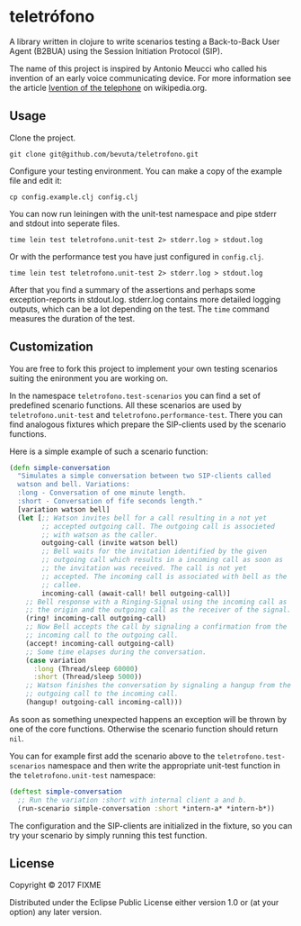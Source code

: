 # teletrófono

A library written in clojure to write scenarios testing a Back-to-Back
User Agent (B2BUA) using the Session Initiation Protocol (SIP).

The name of this project is inspired by Antonio Meucci who called his
invention of an early voice communicating device. For more information
see the
article
[Ivention of the telephone](https://en.wikipedia.org/wiki/Invention_of_the_telephone) on
wikipedia.org.

## Usage

Clone the project.

``` shell
git clone git@github.com/bevuta/teletrofono.git
```

Configure your testing environment. You can make a copy of the example
file and edit it:

``` shell
cp config.example.clj config.clj
```

You can now run leiningen with the unit-test namespace and pipe stderr
and stdout into seperate files.

``` shell
time lein test teletrofono.unit-test 2> stderr.log > stdout.log
```

Or with the performance test you have just configured in `config.clj`.

``` shell
time lein test teletrofono.unit-test 2> stderr.log > stdout.log
```

After that you find a summary of the assertions and perhaps some
exception-reports in stdout.log. stderr.log contains more detailed
logging outputs, which can be a lot depending on the test. The `time`
command measures the duration of the test.

## Customization

You are free to fork this project to implement your own testing
scenarios suiting the enironment you are working on.

In the namespace `teletrofono.test-scenarios` you can find a set of
predefined scenario functions. All these scenarios are used by
`teletrofono.unit-test` and `teletrofono.performance-test`. There you
can find analogous fixtures which prepare the SIP-clients used by the
scenario functions.

Here is a simple example of such a scenario function:

``` clojure
(defn simple-conversation
  "Simulates a simple conversation between two SIP-clients called
  watson and bell. Variations:
  :long - Conversation of one minute length.
  :short - Conversation of fife seconds length."
  [variation watson bell]
  (let [;; Watson invites bell for a call resulting in a not yet
        ;; accepted outgoing call. The outgoing call is associeted
        ;; with watson as the caller.
        outgoing-call (invite watson bell)
        ;; Bell waits for the invitation identified by the given
        ;; outgoing call which results in a incoming call as soon as
        ;; the invitation was received. The call is not yet
        ;; accepted. The incoming call is associated with bell as the
        ;; callee.
        incoming-call (await-call! bell outgoing-call)]
    ;; Bell response with a Ringing-Signal using the incoming call as
    ;; the origin and the outgoing call as the receiver of the signal.
    (ring! incoming-call outgoing-call)
    ;; Now Bell accepts the call by signaling a confirmation from the
    ;; incoming call to the outgoing call.
    (accept! incoming-call outgoing-call)
    ;; Some time elapses during the conversation.
    (case variation
      :long (Thread/sleep 60000)
      :short (Thread/sleep 5000))
    ;; Watson finishes the conversation by signaling a hangup from the
    ;; outgoing call to the incoming call.
    (hangup! outgoing-call incoming-call)))
```

As soon as something unexpected happens an exception will be thrown by
one of the core functions. Otherwise the scenario function should
return `nil`.

You can for example first add the scenario above to the
`teletrofono.test-scenarios` namespace and then write the appropriate
unit-test function in the `teletrofono.unit-test` namespace:

``` clojure
(deftest simple-conversation
  ;; Run the variation :short with internal client a and b.
  (run-scenario simple-conversation :short *intern-a* *intern-b*))
```

The configuration and the SIP-clients are initialized in the fixture,
so you can try your scenario by simply running this test function.

## License

Copyright © 2017 FIXME

Distributed under the Eclipse Public License either version 1.0 or (at
your option) any later version.
